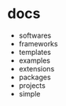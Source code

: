 # docs

- softwares
- frameworks
- templates
- examples
- extensions
- packages
- projects
- simple
